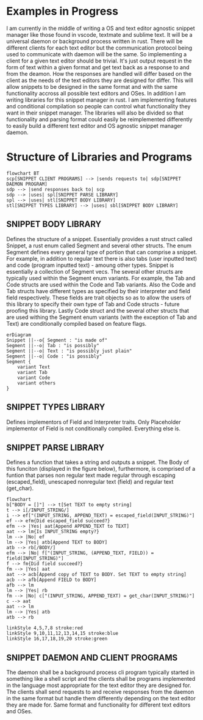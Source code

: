 # Examples in Progress

I am currently in the middle of writing a OS and text editor agnostic snippet manager like those found in vscode, textmate and sublime text. It will be a universal daemon or background process written in rust. There will be different clients for each text editor but the communication protocol being used to communicate with daemon will be the same. So implementing a client for a given text editor should be trivial. It's just output request in the form of text within a given format and get text back as a response to and from the deamon. How the responses are handled will differ based on the client as the needs of the text editors they are designed for differ. This will allow snippets to be designed in the same format and with the same functionality accross all possible text editors and OSes. In addition I am writing libraries for this snippet manager in rust. I am implementing features and conditional compilation so people can control what functionality they want in their snippet manager. The libraries will also be divided so that functionality and parsing format could easily be reimplemented differently to easily build a different text editor and OS agnostic snippet manager daemon.

# Structure of Libraries and Programs

```mermaid
flowchart BT
scp[SNIPPET CLIENT PROGRAMS] --> |sends requests to| sdp[SNIPPET DAEMON PROGRAM]
sdp --> |send responses back to| scp
sdp --> |uses| spl[SNIPPET PARSE LIBRARY]
spl --> |uses| stl[SNIPPET BODY LIBRARY]
stl[SNIPPET TYPES LIBRARY] --> |uses| sbl[SNIPPET BODY LIBRARY]
```

## SNIPPET BODY LIBRARY

Defines the structure of a snippet. Essentially provides a rust struct called Snippet, a rust enum called Segment and several other structs. The enum Segment defines every general type of portion that can comprise a snippet. For example, in addition to regular text there is also tabs (user inputted text) and code (program inputted text) - amoung other types. Snippet is essentially a collection of Segment vecs. The several other structs are typically used within the Segment enum variants. For example, the Tab and Code structs are used within the Code and Tab variants. Also the Code and Tab structs have different types as specified by their interpreter and field field respectively. These fields are trait objects so as to allow the users of this library to specify their own type of Tab and Code structs - future proofing this library. Lastly Code struct and the several other structs that are used withing the Segment enum variants (with the exception of Tab and Text) are conditionally compiled based on feature flags.

```mermaid
erDiagram
Snippet ||--o{ Segment : "is made of"
Segment ||--o| Tab : "is possibly"
Segment ||--o| Text : "is possibly just plain"
Segment ||--o| Code : "is possibly"
Segment {
	variant Text
	variant Tab
	variant Code
	variant others
}
```

## SNIPPET TYPES LIBRARY

Defines implementors of Field and Interpreter traits. Only Placeholder implementor of Field is not conditionally compiled. Everything else is.

## SNIPPET PARSE LIBRARY

Defines a function that takes a string and outputs a snippet. The Body of this funciton (displayed in the figure below), furthermore, is comprised of a funtion that parses non regular text made regular through escaping (escaped_field), unescaped nonregular text (field) and regular text (get_char).

```mermaid
flowchart
b["BODY = []"] --> t[Set TEXT to empty string]
t --> i[/INPUT_STRING/]
i --> ef["(INPUT_STRING, APPEND_TEXT) = escaped_field(INPUT_STRING)"]
ef --> efm{Did escaped_field succeed?}
efm --> |Yes| aat[Append APPEND_TEXT to TEXT]
aat --> lm{Is INPUT_STRING empty?}
lm --> |No| ef
lm --> |Yes| atb[Append TEXT to BODY]
atb --> rb[/BODY/]
efm --> |No| f["(INPUT_STRING, (APPEND_TEXT, FIELD)) = field(INPUT_STRING)"]
f --> fm{Did field succeed?}
fm --> |Yes| aat
aat --> acb[Append copy of TEXT to BODY. Set TEXT to empty string]
acb --> afb[Append FIELD to BODY]
afb --> lm
lm --> |Yes| rb
fm --> |No| c["(INPUT_STRING, APPEND_TEXT) = get_char(INPUT_STRING)"]
c --> aat
aat --> lm
lm --> |Yes| atb
atb --> rb

linkStyle 4,5,7,8 stroke:red
linkStyle 9,10,11,12,13,14,15 stroke:blue
linkStyle 16,17,18,19,20 stroke:green
```
## SNIPPET DAEMON AND CLIENT PROGRAMS

The daemon shall be a background process cli program typically started in something like a shell script and the clients shall be programs implemented in the language most appropriate for the text editor they are designed for. The clients shall send requests to and receive responses from the daemon in the same format but handle them differently depending on the text editor they are made for. Same format and functionality for different text editors and OSes.
